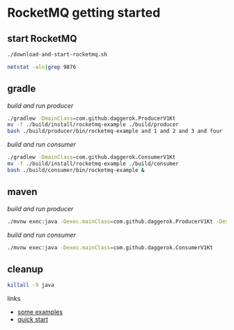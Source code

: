 # RocketMQ getting started

## start RocketMQ

```bash
./download-and-start-rocketmq.sh

netstat -aln|grep 9876
```

## gradle

_build and run producer_

```bash
./gradlew -DmainClass=com.github.daggerok.ProducerV1Kt
mv -f ./build/install/rocketmq-example ./build/producer
bash ./build/producer/bin/rocketmq-example and 1 and 2 and 3 and four
```

_build and run consumer_

```bash
./gradlew -DmainClass=com.github.daggerok.ConsumerV1Kt
mv -f ./build/install/rocketmq-example ./build/consumer
bash ./build/consumer/bin/rocketmq-example &
```

## maven

_build and run producer_

```bash
./mvnw exec:java -Dexec.mainClass=com.github.daggerok.ProducerV1Kt -Dexec.args="One and two and three and four"
```

_build and run consumer_

```bash
./mvnw exec:java -Dexec.mainClass=com.github.daggerok.ConsumerV1Kt
```

## cleanup

```bash
killall -9 java
```

links

- [some examples](http://rocketmq.apache.org/docs/simple-example/)
- [quick start](http://rocketmq.apache.org/docs/quick-start/)
